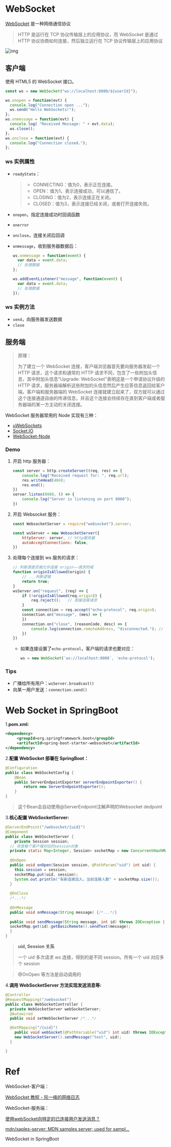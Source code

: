 # WebSocket

[WebSocket](https://websocket.org/) 是一种网络通信协议

> HTTP 是运行在 TCP 协议传输层上的应用协议，而 WebSocket 是通过HTTP 协议协商如何连接，然后独立运行在 TCP 协议传输层上的应用协议

![img](https://www.ruanyifeng.com/blogimg/asset/2017/bg2017051503.jpg)

## 客户端

使用 HTML5 的 WebSocket 接口。

```js
const ws = new WebSocket("ws://localhost:8080/${userId}");

ws.onopen = function(evt) { 
  console.log("Connection open ..."); 
  ws.send("Hello WebSockets!");
};
ws.onmessage = function(evt) {
  console.log( "Received Message: " + evt.data);
  ws.close();
};
ws.onclose = function(evt) {
  console.log("Connection closed.");
};      
```

### ws 实例属性

+ `readyState`：

    > - CONNECTING：值为0，表示正在连接。
    > - OPEN：值为1，表示连接成功，可以通信了。
    > - CLOSING：值为2，表示连接正在关闭。
    > - CLOSED：值为3，表示连接已经关闭，或者打开连接失败。

+ `onopen`，指定连接成功时回调函数

+ `onerror`

+ `onclose`，连接关闭后回调

+ `onmessage`，收到服务器数据后：

    ```js
    ws.onmessage = function(event) {
      var data = event.data;
      // 处理数据
    };
    
    ws.addEventListener("message", function(event) {
      var data = event.data;
      // 处理数据
    });
    ```

### ws 实例方法

+ `send`，向服务器发送数据
+ `close`



## 服务端

> 原理：
>
> 为了建立一个 WebSocket 连接，客户端浏览器首先要向服务器发起一个 HTTP 请求，这个请求和通常的 HTTP 请求不同，包含了一些附加头信息，其中附加头信息"Upgrade: WebSocket"表明这是一个申请协议升级的 HTTP 请求，服务器端解析这些附加的头信息然后产生应答信息返回给客户端，客户端和服务器端的 WebSocket 连接就建立起来了，双方就可以通过这个连接通道自由的传递信息，并且这个连接会持续存在直到客户端或者服务器端的某一方主动的关闭连接。

WebSocket 服务器常用的 Node 实现有三种：

- [µWebSockets](https://github.com/uWebSockets/uWebSockets)
- [Socket.IO](http://socket.io/)
- [WebSocket-Node](https://github.com/theturtle32/WebSocket-Node)

### Demo

1. 开启 http 服务器：

    ```js
    const server = http.createServer((req, res) => {
        console.log("Received request for: ", req.url);
        res.writeHead(404);
        res.end();
    })
    server.listen(8080, () => {
        console.log("Server is listening on port 8080");
    })
    ```

2. 开启 Websocket 服务：

    ```js
    const WebsocketServer = require("websocket").server;
    
    const wsServer = new WebsocketServer({
        httpServer: server,	// http服务器
        autoAcceptConnections: false,
    })
    ```

3. 处理每个连接到 ws 服务的请求：

    ```js
    // 判断源是否被允许连接 origin——请求的域
    function originIsAllowed(origin) {
      	// ...判断逻辑
        return true;
    }
    wsServer.on("request", (req) => {
        if (!originIsAllowed(req.origin)) {
            req.reject();	// 拒接连接请求
        }
        const connection = req.accept("echo-protocol", req.origin); 
      	connection.on("message", (mes) => {
        })
        connection.on("close", (reasonCode, desc) => {
            console.log(connection.remoteAddress, "disconnected.");	// 同一电脑的地址好像是一样
        })
    })
    ```

    + 如果连接设置了`echo-protocol`，客户端的请求也要对应：

        ```js
        ws = new WebSocket(`ws://localhost:8080`, 'echo-protocol'); 
        ```

### Tips

+ 广播给所有用户：`wsServer.broadcast()`
+ 向某一用户发送：`connection.send()`



# Web Socket in SpringBoot

1.**pom.xml:**

```xml
<dependency>
     <groupId>org.springframework.boot</groupId>
     <artifactId>spring-boot-starter-websocket</artifactId>
</dependency>
```

2.**配置 WebSocket 部署在 SpringBoot：**

```java
@Configuration
public class WebSocketConfig {    
    @Bean
    public ServerEndpointExporter serverEndpointExporter() {
        return new ServerEndpointExporter();
    }
}
```

> 这个Bean会自动使用@ServerEndpoint注解声明的Websocket dedpoint

3.**核心配置 WebSocketServer:**

```java
@ServerEndPoint("/websocket/{uid}")
@Component
public class WebSocketServer {
	private Session session;
  // 存放每个客户端对应的session对象
  private static Map<Integer, Session> socketMap = new ConcurrentHashMap<>();
	
  @OnOpen
  public void onOpen(Session session, @PathParam("uid") int uid) {
    this.session = session;
    socketMap.put(uid, session);
    System.out.println("有新连接加入。当前连接人数" + socketMap.size());
  }
  
  @OnClose
  /*...*/
  
  @OnMessage
  public void onMessage(String message) {/*...*/}
  
  public void sendMessage(String message, int id) throws IOException {
  socketMap.get(id).getBasicRemote().sendText(message);
  }
}
```

> **uid, Session 关系**
>
> 一个 uid 多次请求 ws 连接，得到的是不同 session。所有一个 uid 对应多个 session

> @OnOpen 等方法是自动调用的

4.**调用 WebSocketServer 方法实现发送消息等:**

```java
@Controller
@RequestMapping("/websocket")
public class WebSocketController {
  private WebSocketServer webSocketServer;
  @Autowired
  public void setWebSocketServer /*...*/

  @GetMapping("/{uid}")
	public void webSocket(@PathVariable("uid") int uid) throws IOException {
  	new WebSocketServer().sendMessage("test", uid);
  }

}
```



# Ref

WebSocket-客户端：

[WebSocket 教程 - 阮一峰的网络日志](https://www.ruanyifeng.com/blog/2017/05/websocket.html)

WebSocket-服务端：

[使用webSocket向特定的已连接用户发送消息？](https://qastack.cn/programming/16280747/sending-message-to-a-specific-connected-users-using-websocket)

[mdn/saples-server: MDN samples server; used for sampl...](https://github.com/mdn/samples-server)

WebSocket in SpringBoot
